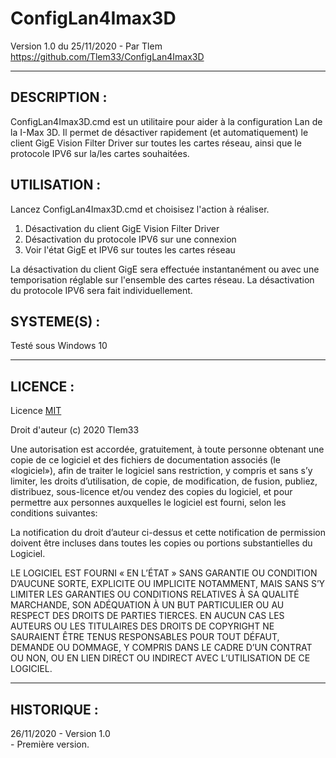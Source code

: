 # ConfigLan4Imax3D

Version 1.0 du 25/11/2020 - Par Tlem  
https://github.com/Tlem33/ConfigLan4Imax3D
***

## DESCRIPTION :

ConfigLan4Imax3D.cmd est un utilitaire pour aider à la configuration Lan de la I-Max 3D.
Il permet de désactiver rapidement (et automatiquement) le client GigE Vision Filter Driver sur toutes les cartes réseau, ainsi que le protocole IPV6 sur la/les cartes souhaitées.


## UTILISATION :

Lancez ConfigLan4Imax3D.cmd et choisisez l'action à réaliser.

 1. Désactivation du client GigE Vision Filter Driver  
 2. Désactivation du protocole IPV6 sur une connexion  
 3. Voir l'état GigE et IPV6 sur toutes les cartes réseau  

La désactivation du client GigE sera effectuée instantanément ou avec une temporisation réglable sur l'ensemble des cartes réseau.
La désactivation du protocole IPV6 sera fait individuellement.
 
 
## SYSTEME(S) :

Testé sous Windows 10
***

## LICENCE :

Licence [MIT](https://fr.wikipedia.org/wiki/Licence_MIT)

Droit d'auteur (c) 2020 Tlem33

Une autorisation est accordée, gratuitement, à toute personne obtenant une copie de ce logiciel et des fichiers de documentation associés (le «logiciel»), afin de traiter le logiciel sans restriction, y compris et sans s’y limiter, les droits d’utilisation, de copie, de modification, de fusion, publiez, distribuez, sous-licence et/ou vendez des copies du logiciel, et pour permettre aux personnes auxquelles le logiciel est fourni, selon les conditions suivantes:

La notification du droit d’auteur ci-dessus et cette notification de permission doivent être incluses dans toutes les copies ou portions substantielles du Logiciel.

LE LOGICIEL EST FOURNI « EN L’ÉTAT » SANS GARANTIE OU CONDITION D’AUCUNE SORTE, EXPLICITE OU IMPLICITE NOTAMMENT, MAIS SANS S’Y LIMITER LES GARANTIES OU CONDITIONS RELATIVES À SA QUALITÉ MARCHANDE, SON ADÉQUATION À UN BUT PARTICULIER OU AU RESPECT DES DROITS DE PARTIES TIERCES. EN AUCUN CAS LES AUTEURS OU LES TITULAIRES DES DROITS DE COPYRIGHT NE SAURAIENT ÊTRE TENUS RESPONSABLES POUR TOUT DÉFAUT, DEMANDE OU DOMMAGE, Y COMPRIS DANS LE CADRE D’UN CONTRAT OU NON, OU EN LIEN DIRECT OU INDIRECT AVEC L’UTILISATION DE CE LOGICIEL.

---

## HISTORIQUE :

26/11/2020 - Version 1.0  
     - Première version.
